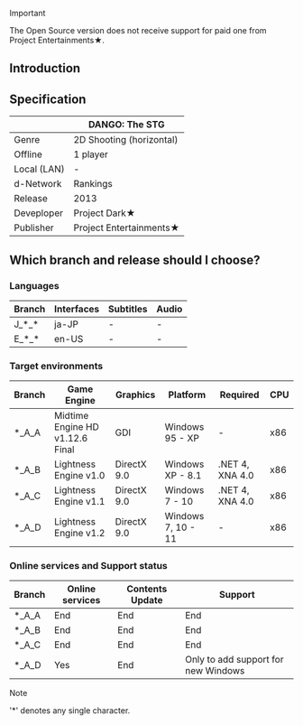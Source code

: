 > [!IMPORTANT]
> The Open Source version does not receive support for paid one from Project Entertainments★.

## Introduction


## Specification

| | DANGO: The STG |
| --- | --- |
| Genre | 2D Shooting (horizontal) |
| Offline | 1 player |
| Local (LAN) | - |
| d-Network | Rankings |
| Release | 2013 |
| Deveploper | Project Dark★ |
| Publisher | Project Entertainments★ |

## Which branch and release should I choose?

### Languages
| Branch | Interfaces | Subtitles | Audio |
| --- | --- | --- | --- |
| J_\*_\* | ja-JP | - | - |
| E_\*_\* | en-US | - | - |

### Target environments
| Branch | Game Engine | Graphics | Platform | Required | CPU |
| --- | --- | --- | --- | --- | --- |
| \*_A_A | Midtime Engine HD v1.12.6 Final | GDI | Windows 95 - XP | - | x86 |
| \*_A_B | Lightness Engine v1.0 | DirectX 9.0 | Windows XP - 8.1 | .NET 4, XNA 4.0 | x86 |
| \*_A_C | Lightness Engine v1.1 | DirectX 9.0 | Windows 7 - 10 | .NET 4, XNA 4.0 | x86 |
| \*_A_D | Lightness Engine v1.2 | DirectX 9.0 | Windows 7, 10 - 11 | - | x86 |

### Online services and Support status
| Branch | Online services | Contents Update | Support |
| --- | --- | --- | --- |
| \*_A_A | End | End | End |
| \*_A_B | End | End | End |
| \*_A_C | End | End | End |
| \*_A_D | Yes | End | Only to add support for new Windows |

> [!NOTE]
> '*' denotes any single character.
